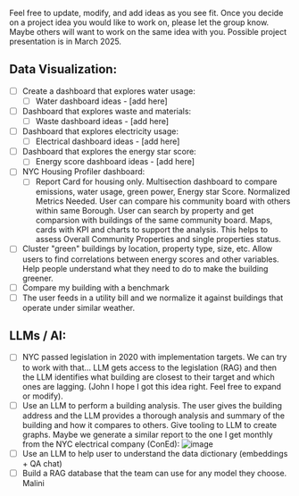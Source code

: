 Feel free to update, modify, and add ideas as you see fit. Once you decide on a project idea you would like to work on, please let the group know. Maybe others will want to work on the same idea with you. Possible 
project presentation is in March 2025.

## Data Visualization:
- [ ] Create a dashboard that explores water usage:
  - [ ] Water dashboard ideas - [add here] 
- [ ] Dashboard that explores waste and materials:
  - [ ] Waste dashboard ideas - [add here] 
- [ ] Dashboard that explores electricity usage:
  - [ ] Electrical dashboard ideas - [add here]   
- [ ] Dashboard that explores the energy star score:
  - [ ] Energy score dashboard ideas - [add here] 
- [ ] NYC Housing Profiler dashboard:
  - [ ] Report Card for housing only. Multisection dashboard to compare emissions, water usage, green power, Energy star Score. Normalized Metrics Needed. User can compare his community board with others within same Borough. User can search by property and get comparsion with buildings of the same community board. Maps, cards with KPI and charts to support the analysis. This helps to assess  Overall Community Properties and single properties status.

- [ ] Cluster "green" buildings by location, property type, size, etc. Allow users to find correlations between energy scores and other variables. Help people understand what they need to do to make the building greener.
-	[ ] Compare my building with a benchmark
-	[ ] The user feeds in a utility bill and we normalize it against buildings that operate under similar weather.

## LLMs / AI:
-	[ ] NYC passed legislation in 2020 with implementation targets. We can try to work with that… LLM gets access to the legislation (RAG) and then the LLM identifies what building are closest to their target
and which ones are lagging. (John I hope I got this idea right. Feel free to expand or modify). 
- [ ] Use an LLM to perform a building analysis. The user gives the building address and the LLM provides a thorough analysis and summary of the building and how it compares to others. Give tooling to LLM to create graphs.
Maybe we generate a similar report to the one I get monthly from the NYC electrical company (ConEd):
![image](https://github.com/user-attachments/assets/b7c7773b-adaa-4a87-a473-cafd4f4135f9)
- [ ] Use an LLM to help user to understand the data dictionary (embeddings + QA chat)
- [ ] Build a RAG database that the team can use for any model they choose. Malini
